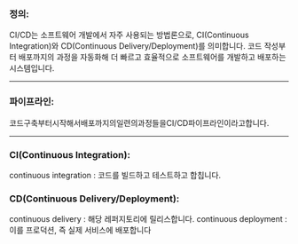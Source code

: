 
### 정의:

CI/CD는 소프트웨어 개발에서 자주 사용되는 방법론으로, CI(Continuous Integration)와 CD(Continuous Delivery/Deployment)를 의미합니다.
코드 작성부터 배포까지의 과정을 자동화해 더 빠르고 효율적으로 소프트웨어를 개발하고 배포하는 시스템입니다.

---

### 파이프라인:

코드구축부터시작해서배포까지의일련의과정들을CI/CD파이프라인이라고합니다.


---


### CI(Continuous Integration): 

continuous integration : 코드를 빌드하고 테스트하고 합칩니다.

### CD(Continuous Delivery/Deployment):
 
 continuous delivery : 해당 레퍼지토리에 릴리스합니다.
 continuous deployment : 이를 프로덕션, 즉 실제 서비스에 배포합니다
